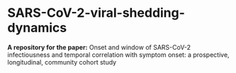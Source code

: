 # SARS-CoV-2-viral-shedding-dynamics
**A repository for the paper:** Onset and window of SARS-CoV-2 infectiousness and temporal correlation with symptom onset: a prospective, longitudinal, community cohort study
